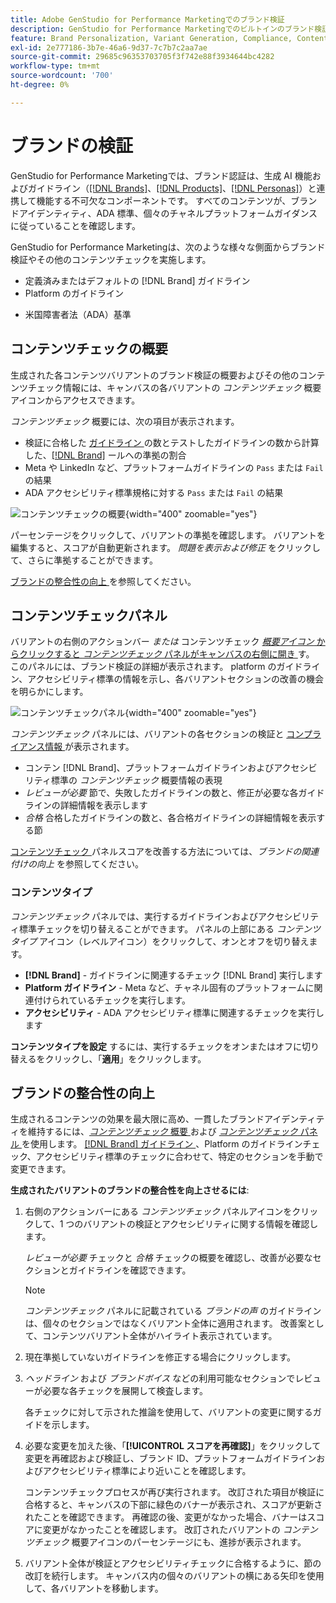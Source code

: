 ```yaml
---
title: Adobe GenStudio for Performance Marketingでのブランド検証
description: GenStudio for Performance Marketingでのビルトインのブランド検証システムの仕組みを説明します。
feature: Brand Personalization, Variant Generation, Compliance, Content Generation, Content Review, Generative AI
exl-id: 2e777186-3b7e-46a6-9d37-7c7b7c2aa7ae
source-git-commit: 29685c96353703705f3f742e88f3934644bc4282
workflow-type: tm+mt
source-wordcount: '700'
ht-degree: 0%

---
```


# ブランドの検証

GenStudio for Performance Marketingでは、ブランド認証は、生成 AI 機能およびガイドライン（[[!DNL Brands]](/help/user-guide/guidelines/brands.md)、[[!DNL Products]](/help/user-guide/guidelines/products.md)、[[!DNL Personas]](/help/user-guide/guidelines/personas.md)）と連携して機能する不可欠なコンポーネントです。 すべてのコンテンツが、ブランドアイデンティティ、ADA 標準、個々のチャネルプラットフォームガイダンスに従っていることを確認します。

GenStudio for Performance Marketingは、次のような様々な側面からブランド検証やその他のコンテンツチェックを実施します。

* 定義済みまたはデフォルトの [!DNL Brand] ガイドライン
* Platform のガイドライン
<!-- * Ethical considerations related to gender, ethnicity, race, disability status, and age in AI-generated content -->
* 米国障害者法（ADA）基準

## コンテンツチェックの概要

生成された各コンテンツバリアントのブランド検証の概要およびその他のコンテンツチェック情報には、キャンバスの各バリアントの _コンテンツチェック_ 概要アイコンからアクセスできます。

_コンテンツチェック_ 概要には、次の項目が表示されます。

* 検証に合格した [ ガイドライン ](overview.md) の数とテストしたガイドラインの数から計算した、[[!DNL Brand]](brands.md) ールへの準拠の割合
* Meta や LinkedIn など、プラットフォームガイドラインの `Pass` または `Fail` の結果
* ADA アクセシビリティ標準規格に対する `Pass` または `Fail` の結果

![ コンテンツチェックの概要 ](/help/assets/content-check-summary.png){width="400" zoomable="yes"}

パーセンテージをクリックして、バリアントの準拠を確認します。 バリアントを編集すると、スコアが自動更新されます。 _問題を表示および修正_ をクリックして、さらに準拠することができます。

[ ブランドの整合性の向上 ](#improve-brand-alignment) を参照してください。

## コンテンツチェックパネル

バリアントの右側のアクションバー _または_ コンテンツチェック [_概要アイコン_ からクリックすると _コンテンツチェック_ パネルがキャンバスの右側に開き ](#content-check-summary) す。 このパネルには、ブランド検証の詳細が表示されます。 platform のガイドライン、アクセシビリティ標準の情報を示し、各バリアントセクションの改善の機会を明らかにします。

![ コンテンツチェックパネル ](/help/assets/content-check-panel.png){width="400" zoomable="yes"}

_コンテンツチェック_ パネルには、バリアントの各セクションの検証と [ コンプライアンス情報 ](/help/user-guide/guidelines/overview.md#compliance) が表示されます。

* コンテン [!DNL Brand]、プラットフォームガイドラインおよびアクセシビリティ標準の _コンテンツチェック_ 概要情報の表現
* _レビューが必要_ 節で、失敗したガイドラインの数と、修正が必要な各ガイドラインの詳細情報を表示します
* _合格_ 合格したガイドラインの数と、各合格ガイドラインの詳細情報を表示する節

[ コンテンツチェック ](#improve-brand-alignment) パネルスコアを改善する方法については、_ブランドの関連付けの向上_ を参照してください。

### コンテンツタイプ

_コンテンツチェック_ パネルでは、実行するガイドラインおよびアクセシビリティ標準チェックを切り替えることができます。 パネルの上部にある _コンテンツタイプ_ アイコン（レベルアイコン）をクリックして、オンとオフを切り替えます。

* **[!DNL Brand]** - ガイドラインに関連するチェック [!DNL Brand] 実行します
* **Platform ガイドライン** - Meta など、チャネル固有のプラットフォームに関連付けられているチェックを実行します。
* **アクセシビリティ** - ADA アクセシビリティ標準に関連するチェックを実行します

**コンテンツタイプを設定** するには、実行するチェックをオンまたはオフに切り替えるをクリックし、「**適用**」をクリックします。

## ブランドの整合性の向上

生成されるコンテンツの効果を最大限に高め、一貫したブランドアイデンティティを維持するには、[_コンテンツチェック_ 概要 ](#content-check-summary) および [_コンテンツチェック_ パネル ](#content-check-panel) を使用します。 [[!DNL Brand]  ガイドライン ](brands.md)、Platform のガイドラインチェック、アクセシビリティ標準のチェックに合わせて、特定のセクションを手動で変更できます。

**生成されたバリアントのブランドの整合性を向上させるには**:

1. 右側のアクションバーにある _コンテンツチェック_ パネルアイコンをクリックして、1 つのバリアントの検証とアクセシビリティに関する情報を確認します。

   _レビューが必要_ チェックと _合格_ チェックの概要を確認し、改善が必要なセクションとガイドラインを確認できます。

   >[!NOTE]
   >
   > _コンテンツチェック_ パネルに記載されている _ブランドの声_ のガイドラインは、個々のセクションではなくバリアント全体に適用されます。 改善案として、コンテンツバリアント全体がハイライト表示されています。

1. 現在準拠していないガイドラインを修正する場合にクリックします。
1. _ヘッドライン_ および _ブランドボイス_ などの利用可能なセクションでレビューが必要な各チェックを展開して検査します。

   各チェックに対して示された推論を使用して、バリアントの変更に関するガイドを示します。

1. 必要な変更を加えた後、「**[!UICONTROL スコアを再確認]**」をクリックして変更を再確認および検証し、ブランド ID、プラットフォームガイドラインおよびアクセシビリティ標準により近いことを確認します。

   コンテンツチェックプロセスが再び実行されます。 改訂された項目が検証に合格すると、キャンバスの下部に緑色のバナーが表示され、スコアが更新されたことを確認できます。 再確認の後、変更がなかった場合、バナーはスコアに変更がなかったことを確認します。 改訂されたバリアントの _コンテンツチェック_ 概要アイコンのパーセンテージにも、進捗が表示されます。

1. バリアント全体が検証とアクセシビリティチェックに合格するように、節の改訂を続行します。 キャンバス内の個々のバリアントの横にある矢印を使用して、各バリアントを移動します。

